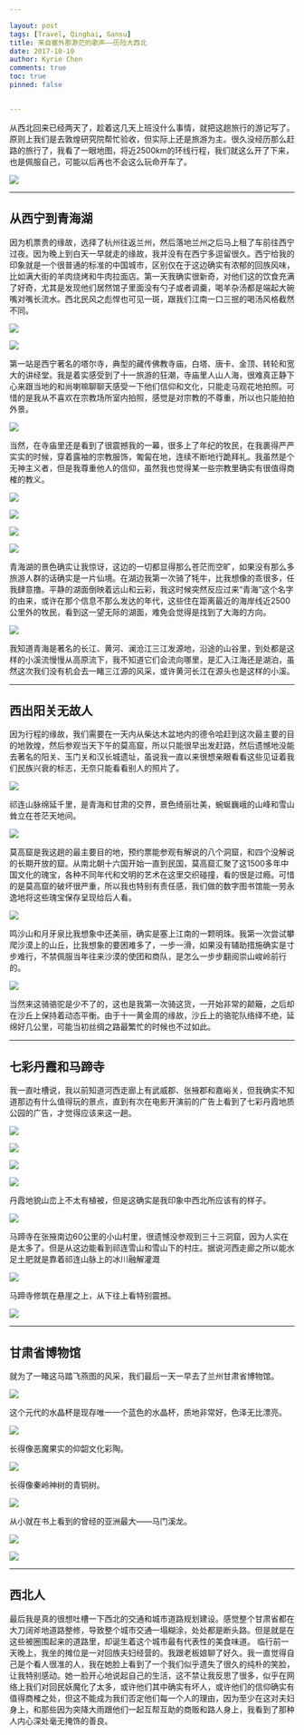 ```yaml
---

layout: post
tags: [Travel, Qinghai, Gansu]
title: 来自塞外那渺茫的歌声——历险大西北
date: 2017-10-10
author: Kyrie Chen
comments: true
toc: true
pinned: false


---
```


从西北回来已经两天了，趁着这几天上班没什么事情，就把这趟旅行的游记写了。原则上我们是去敦煌研究院帮忙验收，但实际上还是旅游为主。很久没经历那么赶路的旅行了，我看了一眼地图，将近2500km的环线行程，我们就这么开了下来，也是佩服自己，可能以后再也不会这么玩命开车了。

![](https://raw.githubusercontent.com/kakack/kakack.github.io/master/_images/20171010-1.png)

---

## 从西宁到青海湖

因为机票贵的缘故，选择了杭州往返兰州，然后落地兰州之后马上租了车前往西宁过夜。因为晚上到白天一早就走的缘故，我并没有在西宁多逗留很久。西宁给我的印象就是一个很普通的标准的中国城市，区别仅在于这边确实有浓郁的回族风味，比如满大街的羊肉烧烤和牛肉拉面店。第一天我确实很新奇，对他们这的饮食充满了好奇，尤其是发现他们居然馆子里面没有勺子或者调羹，喝羊杂汤都是端起大碗嘴对嘴长流水。西北民风之彪悍也可见一斑，跟我们江南一口三抿的喝汤风格截然不同。

![](https://raw.githubusercontent.com/kakack/kakack.github.io/master/_images/20171010-2.JPG)

![](https://raw.githubusercontent.com/kakack/kakack.github.io/master/_images/20171010-3.JPG)

第一站是西宁著名的塔尔寺，典型的藏传佛教寺庙，白塔、唐卡、金顶、转轮和宽大的讲经堂。我是着实感受到了十一旅游的狂潮，寺庙里人山人海，很难真正静下心来跟当地的和尚喇嘛聊聊天感受一下他们信仰和文化，只能走马观花地拍照。可惜的是我从不喜欢在宗教场所室内拍照，感觉是对宗教的不尊重，所以也只能拍拍外景。

![](https://raw.githubusercontent.com/kakack/kakack.github.io/master/_images/20171010-4.JPG)

当然，在寺庙里还是看到了很震撼我的一幕，很多上了年纪的牧民，在我裹得严严实实的时候，穿着露袖的宗教服饰，匍匐在地，连续不断地行跪拜礼。我虽然是个无神主义者，但是我尊重他人的信仰，虽然我也觉得某一些宗教里确实有很值得商榷的教义。

![](https://raw.githubusercontent.com/kakack/kakack.github.io/master/_images/20171010-5.JPG)

![](https://raw.githubusercontent.com/kakack/kakack.github.io/master/_images/20171010-6.JPG)

![](https://raw.githubusercontent.com/kakack/kakack.github.io/master/_images/20171010-7.JPG)

![](https://raw.githubusercontent.com/kakack/kakack.github.io/master/_images/20171010-8.JPG)

青海湖的景色确实让我惊讶，这边的一切都显得那么苍茫而空旷，如果没有那么多旅游人群的话确实是一片仙境。在湖边我第一次骑了牦牛，比我想像的乖很多，任我肆意撸。平静的湖面倒映着远山和云彩，我这时候突然反应过来“青海”这个名字的由来，或许在那个信息不那么发达的年代，这些住在距离最近的海岸线近2500公里外的牧民，看到这一望无际的湖面，难免会觉得是找到了大海的方向。

![](https://raw.githubusercontent.com/kakack/kakack.github.io/master/_images/20171010-9.JPG)


我知道青海是著名的长江、黄河、澜沧江三江发源地，沿途的山谷里，到处都是这样的小溪流慢慢从高原流下，我不知道它们会流向哪里，是汇入江海还是湖泊，虽然这次我们没有机会去一睹三江源的风采，或许黄河长江在源头也是这样的小溪。

---

## 西出阳关无故人

因为行程的缘故，我们需要在一天内从柴达木盆地内的德令哈赶到这次最主要的目的地敦煌，然后参观当天下午的莫高窟，所以只能很早出发赶路，然后遗憾地没能去著名的阳关、玉门关和汉长城遗址，虽说我一直以来很想亲眼看看这些见证着我们民族兴衰的标志，无奈只能看看别人的照片了。

![](https://raw.githubusercontent.com/kakack/kakack.github.io/master/_images/20171010-10.JPG)

祁连山脉绵延千里，是青海和甘肃的交界，景色绮丽壮美，蜿蜒巍峨的山峰和雪山耸立在苍茫天地间。

![](https://raw.githubusercontent.com/kakack/kakack.github.io/master/_images/20171010-11.JPG)

莫高窟是我这趟的最主要目的地，预约票能参观有解说的八个洞窟，和四个没解说的长期开放的窟。从南北朝十六国开始一直到民国，莫高窟汇聚了这1500多年中国文化的瑰宝，各种不同年代和文明的艺术在这里交织碰撞，看的很是过瘾。可惜的是莫高窟的破坏很严重，所以我也特别有责任感，我们做的数字图书馆能一劳永逸地将这些瑰宝保存呈现给后人看。

![](https://raw.githubusercontent.com/kakack/kakack.github.io/master/_images/20171010-12.JPG)

鸣沙山和月牙泉比我想象中还美丽，确实是塞上江南的一颗明珠。我第一次尝试攀爬沙漠上的山丘，比我想象的要困难多了，一步一滑，如果没有辅助措施确实是寸步难行，不禁佩服当年往来沙漠的使团和商队，是怎么一步步翻阅崇山峻岭前行的。

![](https://raw.githubusercontent.com/kakack/kakack.github.io/master/_images/20171010-13.JPG)

当然来这骑骆驼是少不了的，这也是我第一次骑这货，一开始非常的颠簸，之后却在沙丘上保持着动态平衡。由于十一黄金周的缘故，沙丘上的骆驼队络绎不绝，延绵好几公里，可能当初丝绸之路最繁忙的时候也不过如此。

- - -

## 七彩丹霞和马蹄寺

我一直吐槽说，我以前知道河西走廊上有武威郡、张掖郡和嘉峪关，但我确实不知道那边有什么值得玩的景点，直到有次在电影开演前的广告上看到了七彩丹霞地质公园的广告，才觉得应该来这一趟。

![](https://raw.githubusercontent.com/kakack/kakack.github.io/master/_images/20171010-14.JPG)

![](https://raw.githubusercontent.com/kakack/kakack.github.io/master/_images/20171010-15.JPG)

![](https://raw.githubusercontent.com/kakack/kakack.github.io/master/_images/20171010-16.JPG)

![](https://raw.githubusercontent.com/kakack/kakack.github.io/master/_images/20171010-17.JPG)

丹霞地貌山峦上不太有植被，但是这确实是我印象中西北所应该有的样子。

![](https://raw.githubusercontent.com/kakack/kakack.github.io/master/_images/20171010-18.JPG)

马蹄寺在张掖南边60公里的小山村里，很遗憾没参观到三十三洞窟，因为人实在是太多了。但是从这边能看到祁连雪山和雪山下的村庄。据说河西走廊之所以能水足土肥就是靠着祁连山脉上的冰川融解灌溉

![](https://raw.githubusercontent.com/kakack/kakack.github.io/master/_images/20171010-19.JPG)

马蹄寺修筑在悬崖之上，从下往上看特别震撼。

![](https://raw.githubusercontent.com/kakack/kakack.github.io/master/_images/20171010-20.JPG)

---

## 甘肃省博物馆

就为了一睹这马踏飞燕图的风采，我们最后一天一早去了兰州甘肃省博物馆。

![](https://raw.githubusercontent.com/kakack/kakack.github.io/master/_images/20171010-21.JPG)

这个元代的水晶杯是现存唯一一个蓝色的水晶杯，质地非常好，色泽无比漂亮。

![](https://raw.githubusercontent.com/kakack/kakack.github.io/master/_images/20171010-22.JPG)

长得像恶魔果实的仰韶文化彩陶。

![](https://raw.githubusercontent.com/kakack/kakack.github.io/master/_images/20171010-23.JPG)

长得像秦岭神树的青铜树。

![](https://raw.githubusercontent.com/kakack/kakack.github.io/master/_images/20171010-24.JPG)

从小就在书上看到的曾经的亚洲最大——马门溪龙。

![](https://raw.githubusercontent.com/kakack/kakack.github.io/master/_images/20171010-25.JPG)

![](https://raw.githubusercontent.com/kakack/kakack.github.io/master/_images/20171010-26.JPG)


---

## 西北人

最后我是真的很想吐槽一下西北的交通和城市道路规划建设。感觉整个甘肃省都在大刀阔斧地道路整修，导致整个城市交通一塌糊涂，处处都是断头路。但是就是在这些被圈围起来的道路里，却诞生着这个城市最有代表性的美食味道。
临行前一天晚上，我坐的摊位是一对回族夫妇经营的。我跟老板娘聊了好久。我一直觉得自己是个看人很准的人，我在她脸上看到了一个我们似乎遗失了很久的纯朴的笑脸，让我特别感动。她一脸开心地说起自己的生活，这不禁让我反思了很多，似乎在网络上我们对回民妖魔化了太多，或许他们其中确实有坏人，或许他们的信仰确实有值得商榷之处，但这不能成为我们否定他们每一个人的理由，因为至少在这对夫妇身上，和那些因为突降大雨跟他们一起互帮互助的商贩和路人身上，我看到了那种人内心深处毫无掩饰的善良。